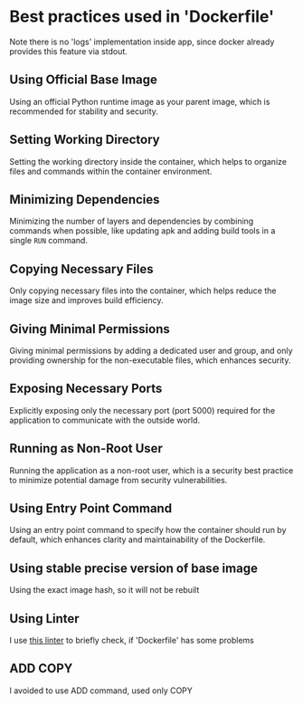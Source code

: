 # Best practices used in 'Dockerfile'
Note there is no 'logs' implementation inside app, since docker already provides this feature via stdout.
## Using Official Base Image
Using an official Python runtime image as your parent image, which is recommended for stability and security.

## Setting Working Directory
Setting the working directory inside the container, which helps to organize files and commands within the container environment.

## Minimizing Dependencies
Minimizing the number of layers and dependencies by combining commands when possible, like updating apk and adding build tools in a single `RUN` command.

## Copying Necessary Files 
Only copying necessary files into the container, which helps reduce the image size and improves build efficiency.

## Giving Minimal Permissions
Giving minimal permissions by adding a dedicated user and group, and only providing ownership for the non-executable files, which enhances security.

## Exposing Necessary Ports
Explicitly exposing only the necessary port (port 5000) required for the application to communicate with the outside world.

## Running as Non-Root User
Running the application as a non-root user, which is a security best practice to minimize potential damage from security vulnerabilities.

## Using Entry Point Command
Using an entry point command to specify how the container should run by default, which enhances clarity and maintainability of the Dockerfile.

## Using stable precise version of base image
Using the exact image hash, so it will not be rebuilt

## Using Linter
I use [this linter](https://hadolint.github.io/hadolint/) to briefly check, if 'Dockerfile' has some problems

## ADD COPY
I avoided to use ADD command, used only COPY